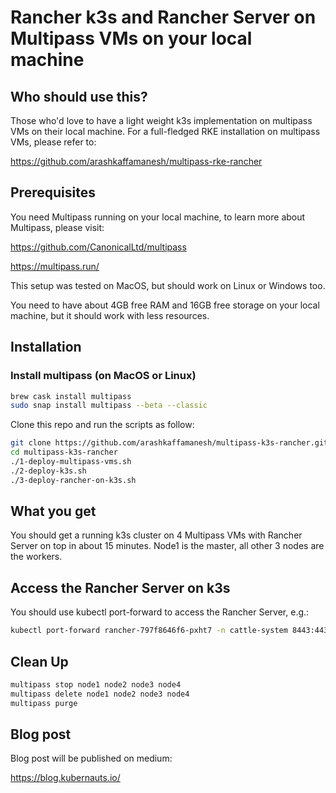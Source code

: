 # Rancher k3s and Rancher Server on Multipass VMs on your local machine

## Who should use this?

Those who'd love to have a light weight k3s implementation on multipass VMs on their local machine. For a full-fledged RKE installation on multipass VMs, please refer to:

https://github.com/arashkaffamanesh/multipass-rke-rancher

## Prerequisites

You need Multipass running on your local machine, to learn more about Multipass, please visit:

https://github.com/CanonicalLtd/multipass

https://multipass.run/

This setup was tested on MacOS, but should work on Linux or Windows too.

You need to have about 4GB free RAM and 16GB free storage on your local machine, but it should work with less resources.

## Installation

### Install multipass (on MacOS or Linux)

```bash
brew cask install multipass
sudo snap install multipass --beta --classic
```

Clone this repo and run the scripts as follow:

```bash
git clone https://github.com/arashkaffamanesh/multipass-k3s-rancher.git
cd multipass-k3s-rancher
./1-deploy-multipass-vms.sh
./2-deploy-k3s.sh
./3-deploy-rancher-on-k3s.sh
```

## What you get

You should get a running k3s cluster on 4 Multipass VMs with Rancher Server on top in about 15 minutes. Node1 is the master, all other 3 nodes are the workers.

## Access the Rancher Server on k3s

You should use kubectl port-forward to access the Rancher Server, e.g.:

```bash
kubectl port-forward rancher-797f8646f6-pxht7 -n cattle-system 8443:443
```

## Clean Up

```bash
multipass stop node1 node2 node3 node4
multipass delete node1 node2 node3 node4
multipass purge
```

## Blog post

Blog post will be published on medium:

https://blog.kubernauts.io/


